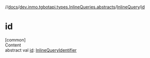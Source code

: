 //[docs](../../../index.md)/[dev.inmo.tgbotapi.types.InlineQueries.abstracts](../index.md)/[InlineQuery](index.md)/[id](id.md)



# id  
[common]  
Content  
abstract val [id](id.md): [InlineQueryIdentifier](../../dev.inmo.tgbotapi.types/index.md#%5Bdev.inmo.tgbotapi.types%2FInlineQueryIdentifier%2F%2F%2FPointingToDeclaration%2F%5D%2FClasslikes%2F625018081)  



